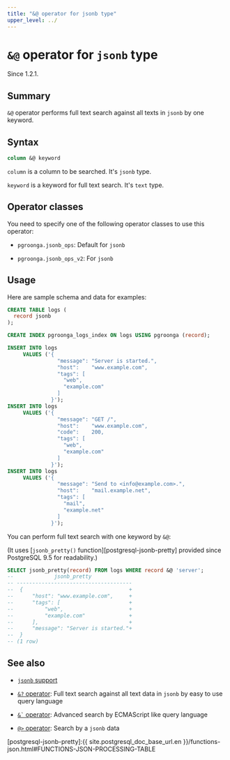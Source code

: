 ```yaml
---
title: "&@ operator for jsonb type"
upper_level: ../
---
```


# `&@` operator for `jsonb` type

Since 1.2.1.

## Summary

`&@` operator performs full text search against all texts in `jsonb` by one keyword.

## Syntax

```sql
column &@ keyword
```

`column` is a column to be searched. It's `jsonb` type.

`keyword` is a keyword for full text search. It's `text` type.

## Operator classes

You need to specify one of the following operator classes to use this operator:

  * `pgroonga.jsonb_ops`: Default for `jsonb`

  * `pgroonga.jsonb_ops_v2`: For `jsonb`

## Usage

Here are sample schema and data for examples:

```sql
CREATE TABLE logs (
  record jsonb
);

CREATE INDEX pgroonga_logs_index ON logs USING pgroonga (record);

INSERT INTO logs
     VALUES ('{
                "message": "Server is started.",
                "host":    "www.example.com",
                "tags": [
                  "web",
                  "example.com"
                ]
              }');
INSERT INTO logs
     VALUES ('{
                "message": "GET /",
                "host":    "www.example.com",
                "code":    200,
                "tags": [
                  "web",
                  "example.com"
                ]
              }');
INSERT INTO logs
     VALUES ('{
                "message": "Send to <info@example.com>.",
                "host":    "mail.example.net",
                "tags": [
                  "mail",
                  "example.net"
                ]
              }');
```

You can perform full text search with one keyword by `&@`:

(It uses [`jsonb_pretty()` function][postgresql-jsonb-pretty] provided since PostgreSQL 9.5 for readability.)

```sql
SELECT jsonb_pretty(record) FROM logs WHERE record &@ 'server';
--             jsonb_pretty             
-- -------------------------------------
--  {                                  +
--      "host": "www.example.com",     +
--      "tags": [                      +
--          "web",                     +
--          "example.com"              +
--      ],                             +
--      "message": "Server is started."+
--  }
-- (1 row)
```

## See also

  * [`jsonb` support][jsonb]

  * [`&?` operator][query-jsonb-v2]: Full text search against all text data in `jsonb` by easy to use query language

  * [`` &` `` operator][script-jsonb-v2]: Advanced search by ECMAScript like query language

  * [`@>` operator][contain-jsonb]: Search by a `jsonb` data

[jsonb]:../jsonb.html

[query-jsonb-v2]:query-jsonb-v2.html
[script-jsonb-v2]:script-jsonb-v2.html
[contain-jsonb]:contain-jsonb.html

[postgresql-jsonb-pretty]:{{ site.postgresql_doc_base_url.en }}/functions-json.html#FUNCTIONS-JSON-PROCESSING-TABLE
